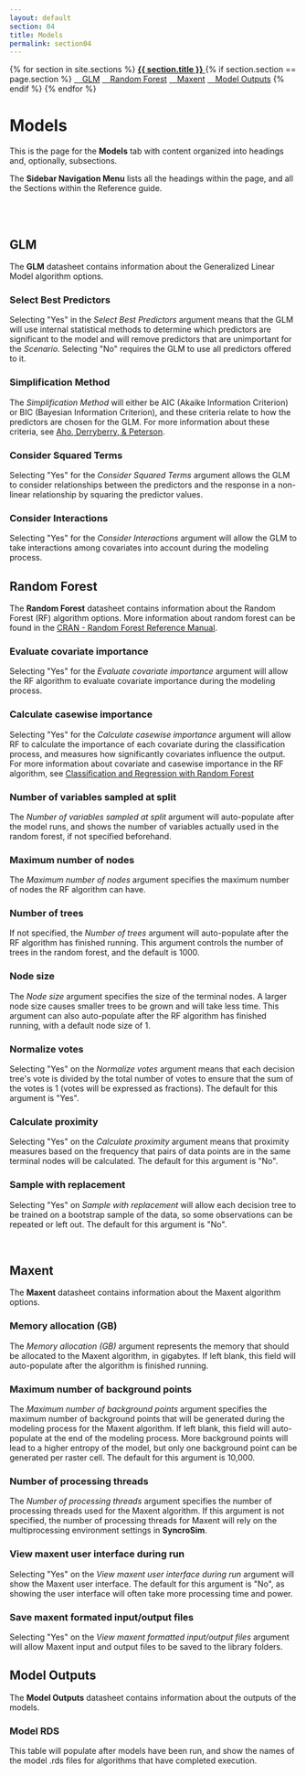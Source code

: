 ```yaml
---
layout: default
section: 04
title: Models
permalink: section04
---
```



<!--- Sidebar Navigation Menu --->
<div class="sidenav">
    {% for section in site.sections %}
        <a href="{{site.baseurl}}{{ section.url }}"> <b>{{ section.title }}</b> </a>
        {% if section.section == page.section %}
            <a href="#heading01"> &emsp;GLM</a>
            <a href="#heading02"> &emsp;Random Forest</a>
            <a href="#heading03"> &emsp;Maxent</a>
            <a href="#heading04"> &emsp;Model Outputs</a>
        {% endif %}
    {% endfor %}
</div>

# **Models**

This is the page for the **Models** tab with content organized into headings and, optionally, subsections.

The **Sidebar Navigation Menu** lists all the headings within the page, and all the Sections within the Reference guide. 

<br>
<br>

<p id="heading01"> <h2>GLM</h2> </p>

The **GLM** datasheet contains information about the Generalized Linear Model algorithm options.

### Select Best Predictors
Selecting "Yes" in the *Select Best Predictors* argument means that the GLM will use internal statistical methods to determine which predictors are significant to the model and will remove predictors that are unimportant for the *Scenario*. Selecting "No" requires the GLM to use all predictors offered to it.
### Simplification Method
The *Simplification Method* will either be AIC (Akaike Information Criterion) or BIC (Bayesian Information Criterion), and these criteria relate to how the predictors are chosen for the GLM. For more information about these criteria, see [Aho, Derryberry, & Peterson](https://doi.org/10.1890/13-1452.1).
### Consider Squared Terms
Selecting "Yes" for the *Consider Squared Terms* argument allows the GLM to consider relationships between the predictors and the response in a non-linear relationship by squaring the predictor values. 
### Consider Interactions
Selecting "Yes" for the *Consider Interactions* argument will allow the GLM to take interactions among covariates into account during the modeling process.
<br>

<p id="heading02"> <h2>Random Forest</h2> </p>

The **Random Forest** datasheet contains information about the Random Forest (RF) algorithm options. More information about random forest can be found in the [CRAN - Random Forest Reference Manual](https://cran.r-project.org/web/packages/randomForest/randomForest.pdf).

### Evaluate covariate importance
Selecting "Yes" for the *Evaluate covariate importance* argument will allow the RF algorithm to evaluate covariate importance during the modeling process. 
### Calculate casewise importance
Selecting "Yes" for the *Calculate casewise importance* argument will allow RF to calculate the importance of each covariate during the classification process, and measures how significantly covariates influence the output. For more information about covariate and casewise importance in the RF algorithm, see [Classification and Regression with Random Forest](https://haoen-cui.github.io/SOA-Exam-PA-R-Package-Documentation/randomForest/reference/randomForest.html)
### Number of variables sampled at split
The *Number of variables sampled at split* argument will auto-populate after the model runs, and shows the number of variables actually used in the random forest, if not specified beforehand.
### Maximum number of nodes
The *Maximum number of nodes* argument specifies the maximum number of nodes the RF algorithm can have.
### Number of trees
If not specified, the *Number of trees* argument will auto-populate after the RF algorithm has finished running. This argument controls the number of trees in the random forest, and the default is 1000.
### Node size
The *Node size* argument specifies the size of the terminal nodes. A larger node size causes smaller trees to be grown and will take less time. This argument can also auto-populate after the RF algorithm has finished running, with a default node size of 1.
### Normalize votes
Selecting "Yes" on the *Normalize votes* argument means that each decision tree's vote is divided by the total number of votes to ensure that the sum of the votes is 1 (votes will be expressed as fractions). The default for this argument is "Yes".
### Calculate proximity
Selecting "Yes" on the *Calculate proximity* argument means that proximity measures based on the frequency that pairs of data points are in the same terminal nodes will be calculated. The default for this argument is "No".
### Sample with replacement
Selecting "Yes" on *Sample with replacement* will allow each decision tree to be trained on a bootstrap sample of the data, so some observations can be repeated or left out. The default for this argument is "No".

<br>
<p id="heading03"> <h2>Maxent</h2> </p>

The **Maxent** datasheet contains information about the Maxent algorithm options.

### Memory allocation (GB)
The *Memory allocation (GB)* argument represents the memory that should be allocated to the Maxent algorithm, in gigabytes. If left blank, this field will auto-populate after the algorithm is finished running.
### Maximum number of background points
The *Maximum number of background points* argument specifies the maximum number of background points that will be generated during the modeling process for the Maxent algorithm. If left blank, this field will auto-populate at the end of the modeling process. More background points will lead to a higher entropy of the model, but only one background point can be generated per raster cell. The default for this argument is 10,000. 
### Number of processing threads
The *Number of processing threads* argument specifies the number of processing threads used for the Maxent algorithm. If this argument is not specified, the number of processing threads for Maxent will rely on the multiprocessing environment settings in **SyncroSim**.
### View maxent user interface during run
Selecting "Yes" on the *View maxent user interface during run* argument will show the Maxent user interface. The default for this argument is "No", as showing the user interface will often take more processing time and power. 
### Save maxent formated input/output files
Selecting "Yes" on the *View maxent formatted input/output files* argument will allow Maxent input and output files to be saved to the library folders. 
<br>

<p id="heading04"> <h2>Model Outputs</h2> </p>

The **Model Outputs** datasheet contains information about the outputs of the models.

### Model RDS
This table will populate after models have been run, and show the names of the model .rds files for algorithms that have completed execution.
<br>

